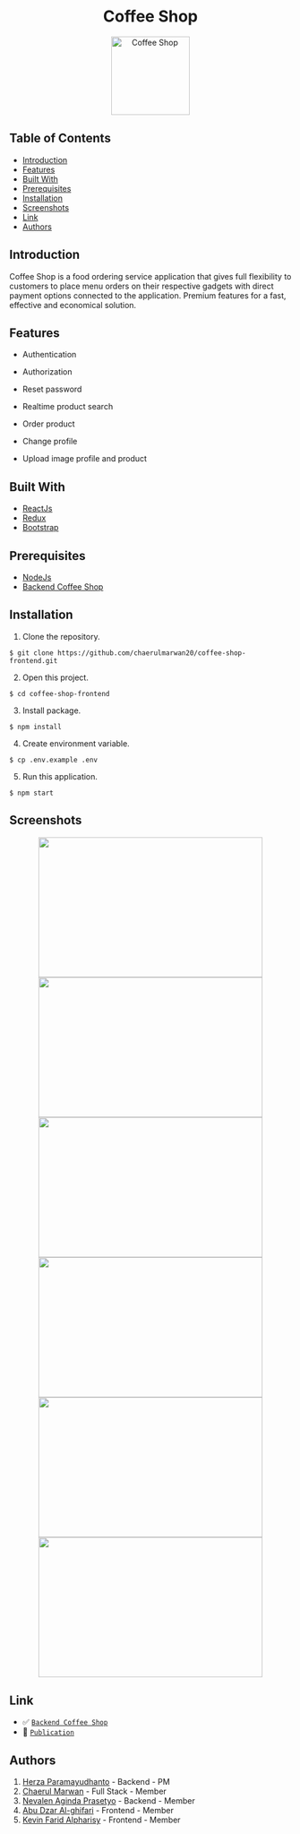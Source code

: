 <h1 align="center">Coffee Shop</h1>
<p align="center">
  <a href="https://coffee-shop-bohdan.netlify.app/" target="_blank"><img height="140" src="https://user-images.githubusercontent.com/55057008/119323729-3afbaf80-bca9-11eb-85eb-b0d6b67a2c33.png" alt="Coffee Shop" border="0" /></a>
</p>

## Table of Contents

- [Introduction](#introduction)
- [Features](#features)
- [Built With](#built-with)
- [Prerequisites](#prerequisites)
- [Installation](#installation)
- [Screenshots](#screenshots)
- [Link](#link)
- [Authors](#authors)

## Introduction

Coffee Shop is a food ordering service application that gives full flexibility to customers to place menu orders on their respective gadgets with direct payment options connected to the application. Premium features for a fast, effective and economical solution.

## Features

- Authentication

- Authorization

- Reset password

- Realtime product search

- Order product

- Change profile

- Upload image profile and product

## Built With

- [ReactJs](https://reactjs.org/)
- [Redux](https://redux.js.org/)
- [Bootstrap](https://getbootstrap.com/)

## Prerequisites

- [NodeJs](https://nodejs.org/)
- [Backend Coffee Shop](https://github.com/chaerulmarwan20/coffee-shop-backend)

## Installation

1. Clone the repository.

```
$ git clone https://github.com/chaerulmarwan20/coffee-shop-frontend.git
```

2. Open this project.

```
$ cd coffee-shop-frontend
```

3. Install package.

```
$ npm install
```

4. Create environment variable.

```
$ cp .env.example .env
```

5. Run this application.

```
$ npm start
```

## Screenshots

<p align="center">
  <span>
    <img width="400" height="250" src="https://user-images.githubusercontent.com/68935056/119052765-4a4fd400-b9ef-11eb-9764-b6eb03a51ec7.PNG">   
    <img width="400" height="250" src="https://user-images.githubusercontent.com/68935056/119112987-d6451880-ba4e-11eb-8a4c-a92f9a51e449.PNG">   
    <img width="400" height="250" src="https://user-images.githubusercontent.com/68935056/119113570-6d11d500-ba4f-11eb-9f77-7d755542586c.PNG">
    <img width="400" height="250" src="https://user-images.githubusercontent.com/68935056/119113746-9c284680-ba4f-11eb-89df-8958d1eff322.PNG">
    <img width="400" height="250" src="https://user-images.githubusercontent.com/68935056/119114291-3be5d480-ba50-11eb-9941-8d2a4f730050.PNG">
    <img width="400" height="250" src="https://user-images.githubusercontent.com/68935056/119114933-cfb7a080-ba50-11eb-82d5-89d23de18dea.PNG">
  </span>
</p>

## Link

- :white_check_mark: [`Backend Coffee Shop`](https://github.com/chaerulmarwan20/coffee-shop-backend)
- :rocket: [`Publication`](https://coffee-shop-bohdan.netlify.app/)

## Authors

1. [Herza Paramayudhanto](https://github.com/herzaparam) - Backend - PM
2. [Chaerul Marwan](https://github.com/chaerulmarwan20) - Full Stack - Member
3. [Nevalen Aginda Prasetyo](https://github.com/nevalenaginda) - Backend - Member
4. [Abu Dzar Al-ghifari](https://github.com/abudzr) - Frontend - Member
5. [Kevin Farid Alpharisy](https://github.com/kevinfaridap) - Frontend - Member
